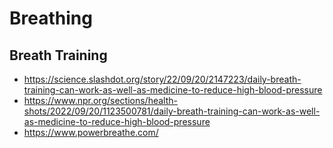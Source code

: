 # Breathing

## Breath Training

* https://science.slashdot.org/story/22/09/20/2147223/daily-breath-training-can-work-as-well-as-medicine-to-reduce-high-blood-pressure
* https://www.npr.org/sections/health-shots/2022/09/20/1123500781/daily-breath-training-can-work-as-well-as-medicine-to-reduce-high-blood-pressure
* https://www.powerbreathe.com/
